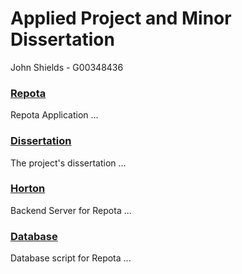 # Applied Project and Minor Dissertation
John Shields - G00348436

### [Repota](https://github.com/johnshields/AP-MD-FYP/tree/main/Repota/repotaApp)
Repota Application ...
### [Dissertation](https://github.com/johnshields/AP-MD-FYP/tree/main/dissertation)
The project's dissertation ...
### [Horton](https://github.com/johnshields/AP-MD-FYP/tree/main/horton)
Backend Server for Repota ...
### [Database](https://github.com/johnshields/AP-MD-FYP/tree/main/database)
Database script for Repota ...


